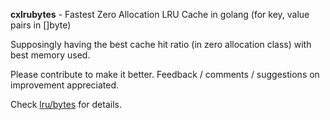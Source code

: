 **cxlrubytes** - Fastest Zero Allocation LRU Cache in golang (for key, value pairs in []byte)

Supposingly having the best cache hit ratio (in zero allocation class) with best memory used.

Please contribute to make it better.
Feedback / comments / suggestions on improvement appreciated.

Check [lru/bytes](https://github.com/cloudxaas/gocache/tree/main/lru/bytes) for details.
